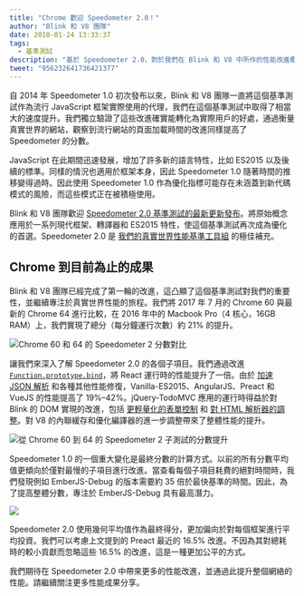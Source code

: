 ```yaml
---
title: "Chrome 歡迎 Speedometer 2.0！"
author: "Blink 和 V8 團隊"
date: 2018-01-24 13:33:37
tags:
  - 基準測試
description: "基於 Speedometer 2.0，對於我們在 Blink 和 V8 中所作的性能改進概述。"
tweet: "956232641736421377"
---
```

自 2014 年 Speedometer 1.0 初次發布以來，Blink 和 V8 團隊一直將這個基準測試作為流行 JavaScript 框架實際使用的代理，我們在這個基準測試中取得了相當大的速度提升。我們獨立驗證了這些改進確實能轉化為實際用戶的好處，通過衡量真實世界的網站，觀察到流行網站的頁面加載時間的改進同樣提高了 Speedometer 的分數。

<!--truncate-->
JavaScript 在此期間迅速發展，增加了許多新的語言特性，比如 ES2015 以及後續的標準。同樣的情況也適用於框架本身，因此 Speedometer 1.0 隨著時間的推移變得過時。因此使用 Speedometer 1.0 作為優化指標可能存在未涵蓋到新代碼模式的風險，而這些模式正在被積極使用。

Blink 和 V8 團隊歡迎 [Speedometer 2.0 基準測試的最新更新發布](https://webkit.org/blog/8063/speedometer-2-0-a-benchmark-for-modern-web-app-responsiveness/)。將原始概念應用於一系列現代框架、轉譯器和 ES2015 特性，使這個基準測試再次成為優化的首選。Speedometer 2.0 是 [我們的真實世界性能基準工具組](/blog/real-world-performance) 的極佳補充。

## Chrome 到目前為止的成果

Blink 和 V8 團隊已經完成了第一輪的改進，這凸顯了這個基準測試對我們的重要性，並繼續專注於真實世界性能的旅程。我們將 2017 年 7 月的 Chrome 60 與最新的 Chrome 64 進行比較，在 2016 年中的 Macbook Pro（4 核心，16GB RAM）上，我們實現了總分（每分鐘運行次數）約 21% 的提升。

![Chrome 60 和 64 的 Speedometer 2 分數對比](/_img/speedometer-2/scores.png)

讓我們來深入了解 Speedometer 2.0 的各個子項目。我們通過改進 [`Function.prototype.bind`](https://chromium.googlesource.com/v8/v8/+/808dc8cff3f6530a627ade106cbd814d16a10a18)，將 React 運行時的性能提升了一倍。由於 [加速 JSON 解析](https://chromium-review.googlesource.com/c/v8/v8/+/700494) 和各種其他性能修復，Vanilla-ES2015、AngularJS、Preact 和 VueJS 的性能提高了 19%–42%。jQuery-TodoMVC 應用的運行時得益於對 Blink 的 DOM 實現的改進，包括 [更輕量化的表單控制](https://chromium.googlesource.com/chromium/src/+/f610be969095d0af8569924e7d7780b5a6a890cd) 和 [對 HTML 解析器的調整](https://chromium.googlesource.com/chromium/src/+/6dd09a38aaae9c15adf5aad966f761f180bf1cef)。對 V8 的內聯緩存和優化編譯器的進一步調整帶來了整體性能的提升。

![從 Chrome 60 到 64 的 Speedometer 2 子測試的分數提升](/_img/speedometer-2/improvements.png)

Speedometer 1.0 的一個重大變化是最終分數的計算方式。以前的所有分數平均值更傾向於僅對最慢的子項目進行改進。當查看每個子項目耗費的絕對時間時，我們發現例如 EmberJS-Debug 的版本需要約 35 倍於最快基準的時間。因此，為了提高整體分數，專注於 EmberJS-Debug 具有最高潛力。

![](/_img/speedometer-2/time.png)

Speedometer 2.0 使用幾何平均值作為最終得分，更加偏向於對每個框架進行平均投資。我們可以考慮上文提到的 Preact 最近的 16.5% 改進。不因為其對總耗時的較小貢獻而忽略這些 16.5% 的改進，這是一種更加公平的方式。

我們期待在 Speedometer 2.0 中帶來更多的性能改進，並通過此提升整個網絡的性能。請繼續關注更多性能成果分享。
